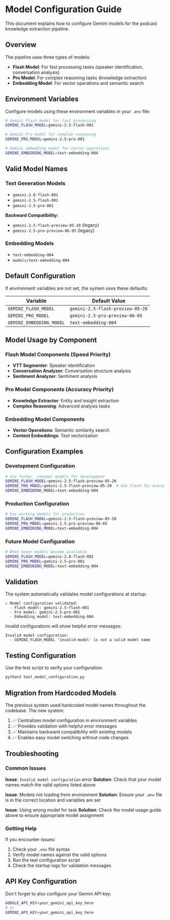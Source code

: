 # Model Configuration Guide

This document explains how to configure Gemini models for the podcast knowledge extraction pipeline.

## Overview

The pipeline uses three types of models:
- **Flash Model**: For fast processing tasks (speaker identification, conversation analysis)
- **Pro Model**: For complex reasoning tasks (knowledge extraction)
- **Embedding Model**: For vector operations and semantic search

## Environment Variables

Configure models using these environment variables in your `.env` file:

```bash
# Gemini Flash model for fast processing
GEMINI_FLASH_MODEL=gemini-2.5-flash-001

# Gemini Pro model for complex reasoning
GEMINI_PRO_MODEL=gemini-2.5-pro-001

# Gemini embedding model for vector operations
GEMINI_EMBEDDING_MODEL=text-embedding-004
```

## Valid Model Names

### Text Generation Models
- `gemini-2.0-flash-001`
- `gemini-2.5-flash-001` 
- `gemini-2.5-pro-001`

**Backward Compatibility:**
- `gemini-2.5-flash-preview-05-20` (legacy)
- `gemini-2.5-pro-preview-06-05` (legacy)

### Embedding Models
- `text-embedding-004`
- `models/text-embedding-004`

## Default Configuration

If environment variables are not set, the system uses these defaults:

| Variable | Default Value |
|----------|---------------|
| `GEMINI_FLASH_MODEL` | `gemini-2.5-flash-preview-05-20` |
| `GEMINI_PRO_MODEL` | `gemini-2.5-pro-preview-06-05` |
| `GEMINI_EMBEDDING_MODEL` | `text-embedding-004` |

## Model Usage by Component

### Flash Model Components (Speed Priority)
- **VTT Segmenter**: Speaker identification
- **Conversation Analyzer**: Conversation structure analysis
- **Sentiment Analyzer**: Sentiment analysis

### Pro Model Components (Accuracy Priority)
- **Knowledge Extractor**: Entity and insight extraction
- **Complex Reasoning**: Advanced analysis tasks

### Embedding Model Components
- **Vector Operations**: Semantic similarity search
- **Content Embeddings**: Text vectorization

## Configuration Examples

### Development Configuration
```bash
# Use faster, cheaper models for development
GEMINI_FLASH_MODEL=gemini-2.5-flash-preview-05-20
GEMINI_PRO_MODEL=gemini-2.5-flash-preview-05-20  # Use flash for everything
GEMINI_EMBEDDING_MODEL=text-embedding-004
```

### Production Configuration
```bash
# Use working models for production
GEMINI_FLASH_MODEL=gemini-2.5-flash-preview-05-20
GEMINI_PRO_MODEL=gemini-2.5-pro-preview-06-05
GEMINI_EMBEDDING_MODEL=text-embedding-004
```

### Future Model Configuration
```bash
# When newer models become available
GEMINI_FLASH_MODEL=gemini-2.0-flash-001
GEMINI_PRO_MODEL=gemini-2.5-pro-001
GEMINI_EMBEDDING_MODEL=text-embedding-004
```

## Validation

The system automatically validates model configurations at startup:

```
✓ Model configuration validated:
  - Flash model: gemini-2.5-flash-001
  - Pro model: gemini-2.5-pro-001
  - Embedding model: text-embedding-004
```

Invalid configurations will show helpful error messages:

```
Invalid model configuration:
  - GEMINI_FLASH_MODEL 'invalid-model' is not a valid model name
```

## Testing Configuration

Use the test script to verify your configuration:

```bash
python3 test_model_configuration.py
```

## Migration from Hardcoded Models

The previous system used hardcoded model names throughout the codebase. The new system:

1. ✅ Centralizes model configuration in environment variables
2. ✅ Provides validation with helpful error messages
3. ✅ Maintains backward compatibility with existing models
4. ✅ Enables easy model switching without code changes

## Troubleshooting

### Common Issues

**Issue**: `Invalid model configuration` error
**Solution**: Check that your model names match the valid options listed above

**Issue**: Models not loading from environment
**Solution**: Ensure your `.env` file is in the correct location and variables are set

**Issue**: Using wrong model for task
**Solution**: Check the model usage guide above to ensure appropriate model assignment

### Getting Help

If you encounter issues:
1. Check your `.env` file syntax
2. Verify model names against the valid options
3. Run the test configuration script
4. Check the startup logs for validation messages

## API Key Configuration

Don't forget to also configure your Gemini API key:

```bash
GOOGLE_API_KEY=your_gemini_api_key_here
# or
GEMINI_API_KEY=your_gemini_api_key_here
```